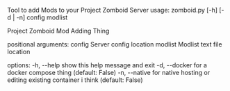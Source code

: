 Tool to add Mods to your Project Zomboid Server
usage: zomboid.py [-h] [-d | -n] config modlist

Project Zomboid Mod Adding Thing

positional arguments:
  config        Server config location
  modlist       Modlist text file location

options:
  -h, --help    show this help message and exit
  -d, --docker  for a docker compose thing (default: False)
  -n, --native  for native hosting or editing existing container i think (default: False)
